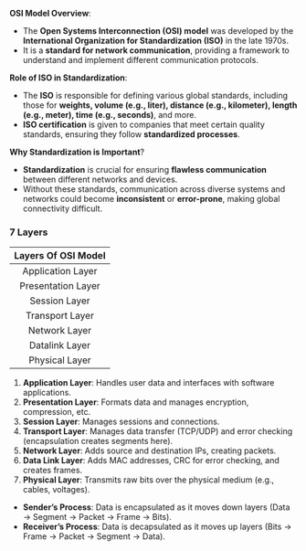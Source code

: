 **OSI Model Overview**:
- The **Open Systems Interconnection (OSI) model** was developed by the **International Organization for Standardization (ISO)** in the late 1970s.
- It is a **standard for network communication**, providing a framework to understand and implement different communication protocols.

**Role of ISO in Standardization**:
- The **ISO** is responsible for defining various global standards, including those for **weights, volume (e.g., liter), distance (e.g., kilometer), length (e.g., meter), time (e.g., seconds)**, and more.
- **ISO certification** is given to companies that meet certain quality standards, ensuring they follow **standardized processes**.

**Why Standardization is Important**?
- **Standardization** is crucial for ensuring **flawless communication** between different networks and devices.
- Without these standards, communication across diverse systems and networks could become **inconsistent** or **error-prone**, making global connectivity difficult.
### **7 Layers**

| **Layers Of OSI Model** |
| :---------------------: |
|    Application Layer    |
|   Presentation Layer    |
|      Session Layer      |
|     Transport Layer     |
|      Network Layer      |
|     Datalink Layer      |
|     Physical Layer      |

1. **Application Layer**: Handles user data and interfaces with software applications.
2. **Presentation Layer**: Formats data and manages encryption, compression, etc.
3. **Session Layer**: Manages sessions and connections.
4. **Transport Layer**: Manages data transfer (TCP/UDP) and error checking (encapsulation creates segments here).
5. **Network Layer**: Adds source and destination IPs, creating packets.
6. **Data Link Layer**: Adds MAC addresses, CRC for error checking, and creates frames.
7. **Physical Layer**: Transmits raw bits over the physical medium (e.g., cables, voltages).

- **Sender’s Process**: Data is encapsulated as it moves down layers (Data → Segment → Packet → Frame → Bits).
- **Receiver’s Process**: Data is decapsulated as it moves up layers (Bits → Frame → Packet → Segment → Data).
